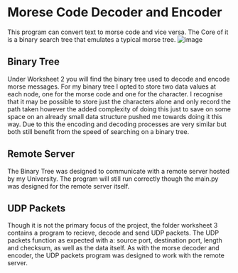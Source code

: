 # Morese Code Decoder and Encoder
This program can convert text to morse code and vice versa.
The Core of it is a binary search tree that emulates a typical morse tree.
![image](https://github.com/MMarsGit/Text-to-Morsecode/assets/70379279/390b524a-50fb-43db-8747-93334aa2c7b8)

## Binary Tree
Under Worksheet 2 you will find the binary tree used to decode and encode morse messages.
For my binary tree I opted to store two data values at each node, one for the morse code and one for the character.
I recognise that it may be possible to store just the characters alone and only record the path taken however the added
complexity of doing this just to save on some space on an already small data structure pushed me towards doing it this way.
Due to this the encoding and decoding processes are very similar but both still benefit from the speed of searching on a binary tree.

## Remote Server
The Binary Tree was designed to communicate with a remote server hosted by my University. The program will still run correctly though
the main.py was designed for the remote server itself.

## UDP Packets
Though it is not the primary focus of the project, the folder worksheet 3 contains a program to recieve, decode and send UDP packets.
The UDP packets function as expected with a: source port, destination port, length and checksum, as well as the data itself.
As with the morse decoder and encoder, the UDP packets program was designed to work with the remote server.

